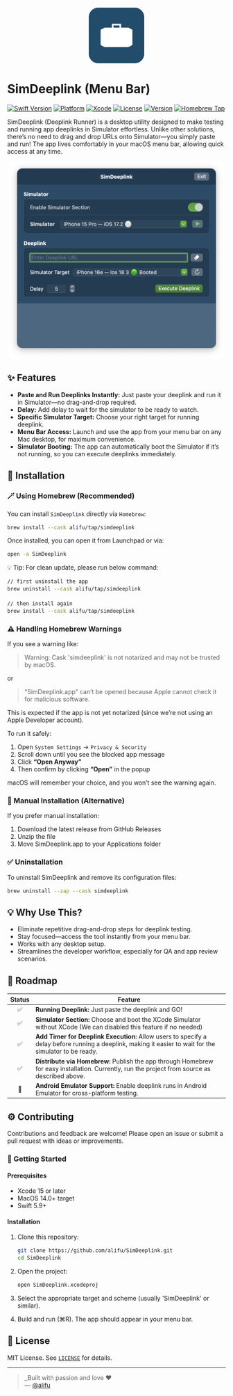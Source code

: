 <p align="center">
  <img src="./doc/main-icon.png" alt="icon" width="128"/>
</p>

# SimDeeplink (Menu Bar)


[![Swift Version](https://img.shields.io/badge/Swift-5.0+-orange.svg)](https://swift.org)
[![Platform](https://img.shields.io/badge/Platform-macOS-blue.svg)](https://developer.apple.com/macos)
[![Xcode](https://img.shields.io/badge/Xcode-15+-blue.svg)](https://developer.apple.com/xcode/)
[![License](https://img.shields.io/badge/License-MIT-green.svg)](./LICENSE)
[![Version](https://img.shields.io/badge/Version-0.0.4-yellow.svg)](https://github.com/alifu/SimDeeplink/releases)
[![Homebrew Tap](https://img.shields.io/badge/Homebrew-alifu%2Ftap-blue.svg)](https://github.com/alifu/homebrew-tap)



SimDeeplink (Deeplink Runner) is a desktop utility designed to make testing and running app deeplinks in Simulator effortless. Unlike other solutions, there’s no need to drag and drop URLs onto Simulator—you simply paste and run! The app lives comfortably in your macOS menu bar, allowing quick access at any time.

<p align="center">
  <img src="./doc/preview-app.png" alt="preview" width="500"/>
</p>

## ✨ Features

- **Paste and Run Deeplinks Instantly:** Just paste your deeplink and run it in Simulator—no drag-and-drop required.
- **Delay:** Add delay to wait for the simulator to be ready to watch.
- **Specific Simulator Target:** Choose your right target for running deeplink.
- **Menu Bar Access:** Launch and use the app from your menu bar on any Mac desktop, for maximum convenience.
- **Simulator Booting:** The app can automatically boot the Simulator if it’s not running, so you can execute deeplinks immediately.

## 🧭 Installation

### 🪄 Using Homebrew (Recommended)

You can install `SimDeeplink` directly via `Homebrew`:

  ```bash
  brew install --cask alifu/tap/simdeeplink
  ```

Once installed, you can open it from Launchpad or via:

  ```bash
  open -a SimDeeplink
  ```

💡 Tip: For clean update, please run below command:

  ```bash
  // first uninstall the app
  brew uninstall --cask alifu/tap/simdeeplink

  // then install again
  brew install --cask alifu/tap/simdeeplink 
  ```

### ⚠️ Handling Homebrew Warnings

If you see a warning like:

> Warning: Cask 'simdeeplink' is not notarized and may not be trusted by macOS.

or

> “SimDeeplink.app” can’t be opened because Apple cannot check it for malicious software.

This is expected if the app is not yet notarized (since we’re not using an Apple Developer account).

To run it safely:
1. Open `System Settings` → `Privacy & Security`
2. Scroll down until you see the blocked app message
3. Click **“Open Anyway”**
4. Then confirm by clicking **“Open”** in the popup

macOS will remember your choice, and you won’t see the warning again.

### 🧰 Manual Installation (Alternative)

If you prefer manual installation:
1. Download the latest release from GitHub Releases
2. Unzip the file
3. Move SimDeeplink.app to your Applications folder

### ✅ Uninstallation

To uninstall SimDeeplink and remove its configuration files:

  ```bash
  brew uninstall --zap --cask simdeeplink
  ```

## 💡 Why Use This?
- Eliminate repetitive drag-and-drop steps for deeplink testing.
- Stay focused—access the tool instantly from your menu bar.
- Works with any desktop setup.
- Streamlines the developer workflow, especially for QA and app review scenarios.

## 🧪 Roadmap

| Status | Feature |
|:-------:|-----|
|✅|**Running Deeplink:** Just paste the deeplink and GO!|
|✅|**Simulator Section:** Choose and boot the XCode Simulator without XCode (We can disabled this feature if no needed)|
|✅|**Add Timer for Deeplink Execution:** Allow users to specify a delay before running a deeplink, making it easier to wait for the simulator to be ready.|
|✅|**Distribute via Homebrew:** Publish the app through Homebrew for easy installation. Currently, run the project from source as described above.|
|🚧|**Android Emulator Support:** Enable deeplink runs in Android Emulator for cross-platform testing.|

## ⚙️ Contributing
Contributions and feedback are welcome! Please open an issue or submit a pull request with ideas or improvements.

### 🚀 Getting Started

#### Prerequisites
- Xcode 15 or later  
- MacOS 14.0+ target  
- Swift 5.9+

#### Installation

1. Clone this repository:

   ```bash
   git clone https://github.com/alifu/SimDeeplink.git
   cd SimDeeplink
   ```
2. Open the project:

   ```bash
   open SimDeeplink.xcodeproj
   ```
3. Select the appropriate target and scheme (usually 'SimDeeplink' or similar).
4. Build and run (⌘R). The app should appear in your menu bar.

## 🪪 License
MIT License. See [`LICENSE`](./LICENSE) for details.

---

> _Built with passion and love ❤️  
> — [@alifu](https://github.com/alifu)